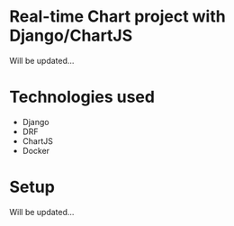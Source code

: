# Real-time Chart project with Django/ChartJS
Will be updated...
# Technologies used
- Django
- DRF
- ChartJS
- Docker
# Setup
Will be updated...
